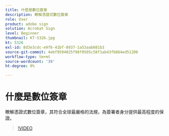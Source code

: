 ```yaml
---
title: 什麼是數位簽章
description: 瞭解憑證式數位簽章
role: User
product: adobe sign
solution: Acrobat Sign
level: Beginner
thumbnail: KT-5326.jpg
kt: 5326
exl-id: 8d3e3cdc-e9f6-41bf-8937-1a53aab681b3
source-git-commit: 4ebf9594025f98f0505c58f1ab43fb864ed51206
workflow-type: tm+mt
source-wordcount: '39'
ht-degree: 0%

---
```


# 什麼是數位簽章

瞭解憑證式數位簽章，其符合全球最嚴格的法規，為簽署者身分提供最高程度的保證。

>[!VIDEO](https://video.tv.adobe.com/v/343648?quality=12&learn=on&hidetitle=true)
